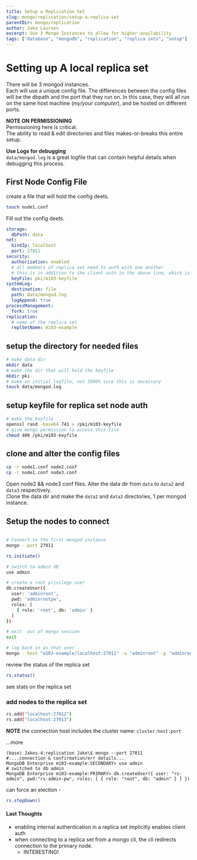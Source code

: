 ```yaml
---
title: Setup a Replication Set
slug: mongo/replication/setup-a-replica-set
parentDir: mongo/replication
author: Jake Laursen
excerpt: Use 3 Mongo Instances to allow for higher availability
tags: ["database", "mongodb", "replication", "replica sets", "setup"]
---
```


# Setting up A local replica set

There will be 3 mongod instances.  
Each will use a unique config file. The differences between the config files will be the dbpath and the port that they run on. In this case, they will all run on the same host machine (_my/your computer_), and be hosted on different ports.

**NOTE ON PERMISSIONING**  
Permissioning here is critical.  
The ability to read & edit directories and files makes-or-breaks this entire setup.

**Use Logs for debugging**  
`data/mongod.log` is a great logfile that can contain helpful details when debugging this process.

## First Node Config File

create a file that will hold the config deets.

```bash
touch node1.conf
```

Fill out the config deets.

```yaml
storage:
  dbPath: data
net:
  bindIp: localhost
  port: 27011
security:
  authorization: enabled
  # all members of replica set need to auth with one another
  # this is in addition to the client auth in the above line, which is implicit but left here for explanation
  keyFile: pki/m103-keyfile
systemLog:
  destination: file
  path: data/mongod.log
  logAppend: true
processManagement:
  fork: true
replication:
  # name of the replica set
  replSetName: m103-example
```

## setup the directory for needed files

```bash
# make data dir
mkdir data
# make the dir that will hold the keyfile
mkdir pki
# make an initial logfile, not 1000% sure this is necessary
touch data/mongod.log
```

## setup keyfile for replica set node auth

```bash
# make the keyfile
openssl rand -base64 741 > /pki/m103-keyfile
# give mongo permission to access this file
chmod 400 /pki/m103-keyfile
```

## clone and alter the config files

```bash
cp -r node1.conf node2.conf
cp -r node1.conf node3.conf
```

Open node2 && node3 conf files. Alter the data dir from `data` to `data2` and `data3` respectively.  
Clone the data dir and make the `data2` and `data3` directories, 1 per mongod instance.

## Setup the nodes to connect

```bash

# Connect to the first mongod instance
mongo --port 27011

rs.initiate()

# switch to admin db
use admin

# create a root privilege user
db.createUser({
  user: 'adminroot',
  pwd: 'adminrootpw',
  roles: [
    { role: 'root', db: 'admin' }
  ]
})

# exit  out of mongo session
exit

# log back in as that user
mongo --host "m103-example/localhost:27011" -u "adminroot" -p "adminrootpw" --authenticationDatabase "admin"
```

review the status of the replica set

```bash
rs.status()
```

see stats on the replica set

### add nodes to the replica set

```bash
rs.add("localhost:27012")
rs.add("localhost:27013")


```

**NOTE** the connection host includes the cluster name: `cluster:host:port`

...more

```
(base) Jakes-4:replication Jake\$ mongo --port 27011
#....connection & confirmation/err details...
MongoDB Enterprise m103-example:SECONDARY> use admin
# switched to db admin
MongoDB Enterprise m103-example:PRIMARY> db.createUser({ user: "rs-admin", pwd:"rs-admin-pw", roles: [ { role: "root", db: "admin" } ] })
```

can force an election -

```bash
rs.stepDown()
```

#### Last Thoughts

- enabling internal authentication in a replica set implicitly enables client auth
- when connecting to a replica set from a mongo cli, the cli redirects connection to the primary node.
  - INTERESTING!
